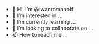 - 👋 Hi, I’m @iwanromanoff
- 👀 I’m interested in ...
- 🌱 I’m currently learning ...
- 💞️ I’m looking to collaborate on ...
- 📫 How to reach me ...

<!---
iwanromanoff/iwanromanoff is a ✨ special ✨ repository because its `README.md` (this file) appears on your GitHub profile.
You can click the Preview link to take a look at your changes.
--->
